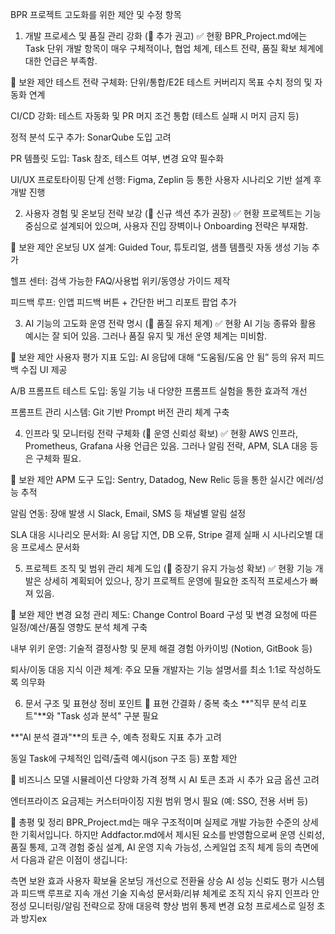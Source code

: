 BPR 프로젝트 고도화를 위한 제안 및 수정 항목

1. 개발 프로세스 및 품질 관리 강화 (📌 추가 권고)
✅ 현황
BPR_Project.md에는 Task 단위 개발 항목이 매우 구체적이나, 협업 체계, 테스트 전략, 품질 확보 체계에 대한 언급은 부족함.

🔧 보완 제안
테스트 전략 구체화: 단위/통합/E2E 테스트 커버리지 목표 수치 정의 및 자동화 연계

CI/CD 강화: 테스트 자동화 및 PR 머지 조건 통합 (테스트 실패 시 머지 금지 등)

정적 분석 도구 추가: SonarQube 도입 고려

PR 템플릿 도입: Task 참조, 테스트 여부, 변경 요약 필수화

UI/UX 프로토타이핑 단계 선행: Figma, Zeplin 등 통한 사용자 시나리오 기반 설계 후 개발 진행

2. 사용자 경험 및 온보딩 전략 보강 (🧭 신규 섹션 추가 권장)
✅ 현황
프로젝트는 기능 중심으로 설계되어 있으며, 사용자 진입 장벽이나 Onboarding 전략은 부재함.

🔧 보완 제안
온보딩 UX 설계: Guided Tour, 튜토리얼, 샘플 템플릿 자동 생성 기능 추가

헬프 센터: 검색 가능한 FAQ/사용법 위키/동영상 가이드 제작

피드백 루프: 인앱 피드백 버튼 + 간단한 버그 리포트 팝업 추가

3. AI 기능의 고도화 운영 전략 명시 (🧠 품질 유지 체계)
✅ 현황
AI 기능 종류와 활용 예시는 잘 되어 있음. 그러나 품질 유지 및 개선 운영 체계는 미비함.

🔧 보완 제안
사용자 평가 지표 도입: AI 응답에 대해 “도움됨/도움 안 됨” 등의 유저 피드백 수집 UI 제공

A/B 프롬프트 테스트 도입: 동일 기능 내 다양한 프롬프트 실험을 통한 효과적 개선

프롬프트 관리 시스템: Git 기반 Prompt 버전 관리 체계 구축

4. 인프라 및 모니터링 전략 구체화 (📡 운영 신뢰성 확보)
✅ 현황
AWS 인프라, Prometheus, Grafana 사용 언급은 있음. 그러나 알림 전략, APM, SLA 대응 등은 구체화 필요.

🔧 보완 제안
APM 도구 도입: Sentry, Datadog, New Relic 등을 통한 실시간 에러/성능 추적

알림 연동: 장애 발생 시 Slack, Email, SMS 등 채널별 알림 설정

SLA 대응 시나리오 문서화: AI 응답 지연, DB 오류, Stripe 결제 실패 시 시나리오별 대응 프로세스 문서화

5. 프로젝트 조직 및 범위 관리 체계 도입 (📂 중장기 유지 가능성 확보)
✅ 현황
기능 개발은 상세히 계획되어 있으나, 장기 프로젝트 운영에 필요한 조직적 프로세스가 빠져 있음.

🔧 보완 제안
변경 요청 관리 제도: Change Control Board 구성 및 변경 요청에 따른 일정/예산/품질 영향도 분석 체계 구축

내부 위키 운영: 기술적 결정사항 및 문제 해결 경험 아카이빙 (Notion, GitBook 등)

퇴사/이동 대응 지식 이관 체계: 주요 모듈 개발자는 기능 설명서를 최소 1:1로 작성하도록 의무화

6. 문서 구조 및 표현상 정비 포인트
📌 표현 간결화 / 중복 축소
**"직무 분석 리포트"**와 "Task 성과 분석" 구분 필요

**"AI 분석 결과"**의 토큰 수, 예측 정확도 지표 추가 고려

동일 Task에 구체적인 입력/출력 예시(json 구조 등) 포함 제안

📌 비즈니스 모델 시뮬레이션 다양화
가격 정책 시 AI 토큰 초과 시 추가 요금 옵션 고려

엔터프라이즈 요금제는 커스터마이징 지원 범위 명시 필요 (예: SSO, 전용 서버 등)

📍 총평 및 정리
BPR_Project.md는 매우 구조적이며 실제로 개발 가능한 수준의 상세한 기획서입니다. 하지만 Addfactor.md에서 제시된 요소를 반영함으로써 운영 신뢰성, 품질 통제, 고객 경험 중심 설계, AI 운영 지속 가능성, 스케일업 조직 체계 등의 측면에서 다음과 같은 이점이 생깁니다:

측면	보완 효과
사용자 확보율	온보딩 개선으로 전환율 상승
AI 성능 신뢰도	평가 시스템과 피드백 루프로 지속 개선
기술 지속성	문서화/리뷰 체계로 조직 지식 유지
인프라 안정성	모니터링/알림 전략으로 장애 대응력 향상
범위 통제	변경 요청 프로세스로 일정 초과 방지ex